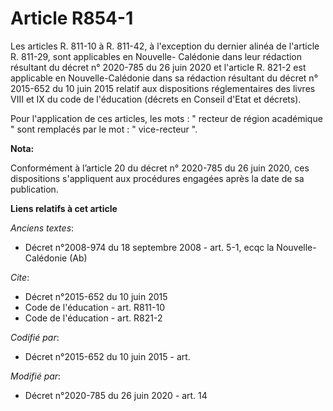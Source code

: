 # Article R854-1

Les articles R. 811-10 à R. 811-42, à l'exception du dernier alinéa de l'article R. 811-29, sont applicables en Nouvelle-
Calédonie dans leur rédaction résultant du décret n° 2020-785 du 26 juin 2020 et l'article R. 821-2 est applicable en
Nouvelle-Calédonie dans sa rédaction résultant du décret n° 2015-652 du 10 juin 2015 relatif aux dispositions réglementaires
des livres VIII et IX du code de l'éducation (décrets en Conseil d'Etat et décrets).

Pour l'application de ces articles, les mots : " recteur de région académique " sont remplacés par le mot : " vice-recteur ".

**Nota:**

Conformément à l’article 20 du décret n° 2020-785 du 26 juin 2020, ces dispositions s'appliquent aux procédures engagées
après la date de sa publication.

**Liens relatifs à cet article**

_Anciens textes_:

  - Décret n°2008-974 du 18 septembre 2008 - art. 5-1, ecqc la Nouvelle-Calédonie (Ab)

_Cite_:

  - Décret n°2015-652 du 10 juin 2015
  - Code de l'éducation - art. R811-10
  - Code de l'éducation - art. R821-2

_Codifié par_:

  - Décret n°2015-652 du 10 juin 2015 - art.

_Modifié par_:

  - Décret n°2020-785 du 26 juin 2020 - art. 14
